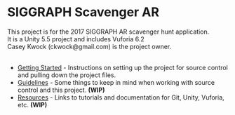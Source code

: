 <h1>SIGGRAPH Scavenger AR</h1>
This project is for the 2017 SIGGRAPH AR scavenger hunt application.<br />
It is a Unity 5.5 project and includes Vuforia 6.2<br />
Casey Kwock (ckwock@gmail.com) is the project owner.<br /><br />

 - [Getting Started](getting-started) - Instructions on setting up the project for source control and pulling down the project files.<br />
 - [Guidelines](guidelines) - Some things to keep in mind when working with source control and this project. <b>(WIP)</b><br />
 - [Resources](resources) - Links to tutorials and documentation for Git, Unity, Vuforia, etc. <b>(WIP)</b><br />
